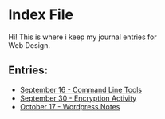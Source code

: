 # Index File
Hi! This is where i keep my journal entries for\
Web Design.
## Entries:
- [September 16 - Command Line Tools](entries/Terminal.md)
- [September 30 - Encryption Activity](entries/Encryption.md)
- [October 17 - Wordpress Notes](entries/Notes.md)
